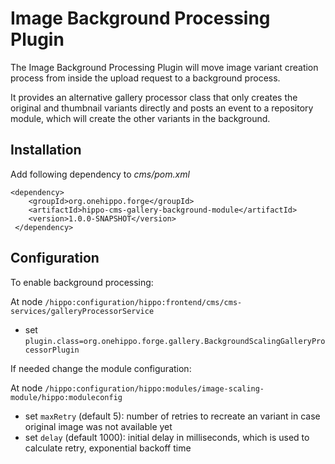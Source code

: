 # Image Background Processing Plugin

The Image Background Processing Plugin will move image variant creation process from inside the upload request to a 
background process.

It provides an alternative gallery processor class that only creates the original and thumbnail variants directly and 
posts an event to a repository module, which will create the other variants in the background.   


## Installation
Add following dependency to *cms/pom.xml* 
``` 
<dependency>
    <groupId>org.onehippo.forge</groupId>
    <artifactId>hippo-cms-gallery-background-module</artifactId>
    <version>1.0.0-SNAPSHOT</version>
 </dependency>
```
## Configuration
To enable background processing:

At node ``/hippo:configuration/hippo:frontend/cms/cms-services/galleryProcessorService``
- set ``plugin.class=org.onehippo.forge.gallery.BackgroundScalingGalleryProcessorPlugin``


If needed change the module configuration: 

At node ``/hippo:configuration/hippo:modules/image-scaling-module/hippo:moduleconfig``
- set ``maxRetry`` (default 5): number of retries to recreate an variant in case original image was not available yet
- set ``delay`` (default 1000): initial delay in milliseconds, which is used to calculate retry, exponential backoff time
